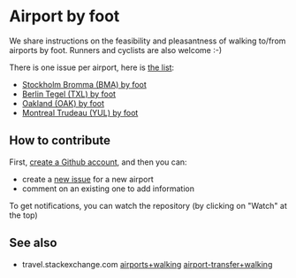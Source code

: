# Airport by foot

We share instructions on the feasibility and pleasantness of walking to/from airports by foot. Runners and cyclists are also welcome :-)

There is one issue per airport, here is [the list](https://github.com/monperrus/airport-by-foot/issues/):

* [Stockholm Bromma (BMA) by foot](https://github.com/monperrus/airport-by-foot/issues/1)
* [Berlin Tegel (TXL) by foot](https://github.com/monperrus/airport-by-foot/issues/2)
* [Oakland (OAK) by foot](https://github.com/monperrus/airport-by-foot/issues/3)
* [Montreal Trudeau (YUL) by foot](https://github.com/monperrus/airport-by-foot/issues/4)

How to contribute
-----------------

First, [create a Github account](https://github.com/join), and then you can:

* create a [new issue](https://github.com/monperrus/airport-by-foot/issues/new) for a new airport
* comment on an existing one to add information

To get notifications, you can watch the repository (by clicking on "Watch" at the top)

See also
--------

* travel.stackexchange.com [airports+walking](https://travel.stackexchange.com/questions/tagged/airports+walking) [airport-transfer+walking](https://travel.stackexchange.com/questions/tagged/airport-transfer+walking)
